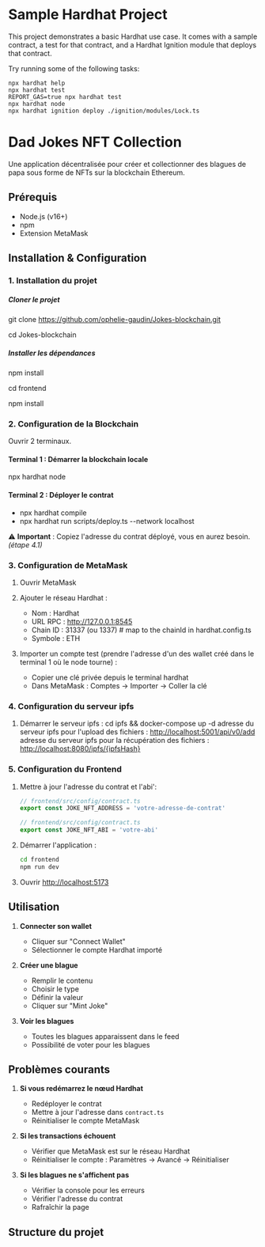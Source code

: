 # Sample Hardhat Project

This project demonstrates a basic Hardhat use case. It comes with a sample contract, a test for that contract, and a Hardhat Ignition module that deploys that contract.

Try running some of the following tasks:

```shell
npx hardhat help
npx hardhat test
REPORT_GAS=true npx hardhat test
npx hardhat node
npx hardhat ignition deploy ./ignition/modules/Lock.ts
```

# Dad Jokes NFT Collection

Une application décentralisée pour créer et collectionner des blagues de papa sous forme de NFTs sur la blockchain Ethereum.

## Prérequis

- Node.js (v16+)
- npm
- Extension MetaMask

## Installation & Configuration

### 1. Installation du projet

##### Cloner le projet

git clone <https://github.com/ophelie-gaudin/Jokes-blockchain.git>

cd Jokes-blockchain

##### Installer les dépendances

npm install

cd frontend

npm install

### 2. Configuration de la Blockchain

Ouvrir 2 terminaux.

#### Terminal 1 : Démarrer la blockchain locale

npx hardhat node

#### Terminal 2 : Déployer le contrat

- npx hardhat compile
- npx hardhat run scripts/deploy.ts --network localhost

⚠️ **Important** : Copiez l'adresse du contrat déployé, vous en aurez besoin. _(étape 4.1)_

### 3. Configuration de MetaMask

1. Ouvrir MetaMask
2. Ajouter le réseau Hardhat :

    - Nom : Hardhat
    - URL RPC : <http://127.0.0.1:8545>
    - Chain ID : 31337 (ou 1337) # map to the chainId in hardhat.config.ts
    - Symbole : ETH

3. Importer un compte test (prendre l'adresse d'un des wallet créé dans le terminal 1 où le node tourne) :

    - Copier une clé privée depuis le terminal hardhat
    - Dans MetaMask : Comptes -> Importer -> Coller la clé

### 4. Configuration du serveur ipfs

1. Démarrer le serveur ipfs : cd ipfs && docker-compose up -d
   adresse du serveur ipfs pour l'upload des fichiers : <http://localhost:5001/api/v0/add>
   adresse du serveur ipfs pour la récupération des fichiers : <http://localhost:8080/ipfs/{ipfsHash}>

### 5. Configuration du Frontend

1. Mettre à jour l'adresse du contrat et l'abi':

    ```typescript
    // frontend/src/config/contract.ts
    export const JOKE_NFT_ADDRESS = 'votre-adresse-de-contrat'
    ```

    ```typescript
    // frontend/src/config/contract.ts
    export const JOKE_NFT_ABI = 'votre-abi'
    ```

2. Démarrer l'application :

    ```bash
    cd frontend
    npm run dev
    ```

3. Ouvrir <http://localhost:5173>

## Utilisation

1. **Connecter son wallet**

    - Cliquer sur "Connect Wallet"
    - Sélectionner le compte Hardhat importé

2. **Créer une blague**

    - Remplir le contenu
    - Choisir le type
    - Définir la valeur
    - Cliquer sur "Mint Joke"

3. **Voir les blagues**

    - Toutes les blagues apparaissent dans le feed
    - Possibilité de voter pour les blagues

## Problèmes courants

1. **Si vous redémarrez le nœud Hardhat**

    - Redéployer le contrat
    - Mettre à jour l'adresse dans `contract.ts`
    - Réinitialiser le compte MetaMask

2. **Si les transactions échouent**

    - Vérifier que MetaMask est sur le réseau Hardhat
    - Réinitialiser le compte : Paramètres -> Avancé -> Réinitialiser

3. **Si les blagues ne s'affichent pas**

    - Vérifier la console pour les erreurs
    - Vérifier l'adresse du contrat
    - Rafraîchir la page

## Structure du projet
